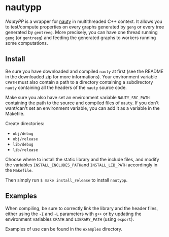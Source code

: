 # nautypp

*NautyPP* is a wrapper for [nauty](https://pallini.di.uniroma1.it/) in multithreaded C++ context.
It allows you to test/compute properties on every graphs generated by `geng` or every tree generated by `gentreeg`.
More precisely, you can have one thread running `geng` (or `gentreeg`) and feeding the generated graphs to workers
running some computations.

## Install

Be sure you have downloaded and compiled `nauty` at first (see the README in the downloaded zip for more informations).
Your environment variable `CPATH` must also contain a path to a directory containing a subdirectory `nauty` containing
all the headers of the `nauty` source code.

Make sure you also have set an environment variable `NAUTY_SRC_PATH` containing the path to the source and compiled
files of `nauty`. If you don't want/can't set an environment variable, you can add it as a variable in the Makefile.

Create directories:
* `obj/debug`
* `obj/release`
* `lib/debug`
* `lib/release`

Choose where to install the static library and the include files, and modify the variables `INSTALL_INCLUDES_PATH`and
`INSTALL_LIB_PATH` accordingly in the `Makefile`.

Then simply run `$ make install_release` to install `nautypp`.

## Examples

When compiling, be sure to correctly link the library and the header files, either using the `-I` and `-L` parameters
with `g++` or by updating the environment variables `CPATH` and `LIBRARY_PATH` (using `export`).

Examples of use can be found in the `examples` directory.
